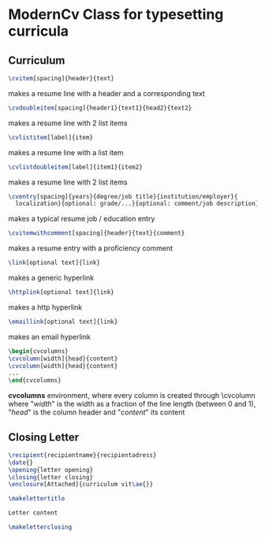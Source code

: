 # ModernCv Class for typesetting curricula

## Curriculum
```tex
\cvitem[spacing]{header}{text}
```
makes a resume line with a header and a corresponding text

```tex
\cvdoubleitem[spacing]{header1}{text1}{head2}{text2}
```
makes a resume line with 2 list items

```tex
\cvlistitem[label]{item}
```
makes a resume line with a list item

```tex
\cvlistdoubleitem[label]{item1}{item2}
```
makes a resume line with 2 list items

```tex
\cventry[spacing]{years}{degree/job title}{institution/employer}{
  localization}{optional: grade/...}{optional: comment/job description}
```
makes a typical resume job / education entry

```tex
\cvitemwithcomment[spacing]{header}{text}{comment}
```
makes a resume entry with a proficiency comment

```tex
\link[optional text]{link}
```
makes a generic hyperlink

```tex
\httplink[optional text]{link}
```
makes a http hyperlink

```tex
\emaillink[optional text]{link}
```
makes an email hyperlink

```tex
\begin{cvcolumns}
\cvcolumn[width]{head}{content}
\cvcolumn[width]{head}{content}
...
\end{cvcolumns}
```
__cvcolumns__ environment, where every column is created through \cvcolumn
where "_width_" is the width as a fraction of the line length
(between 0 and 1), "_head_" is the column header and "_content_" its content

## Closing Letter

```tex
\recipient{recipientname}{recipientadress}
\date{}
\opening{letter opening}
\closing{letter closing}
\enclosure[Attached]{curriculum vit\ae{}}

\makelettertitle

Letter content

\makeletterclosing
```
